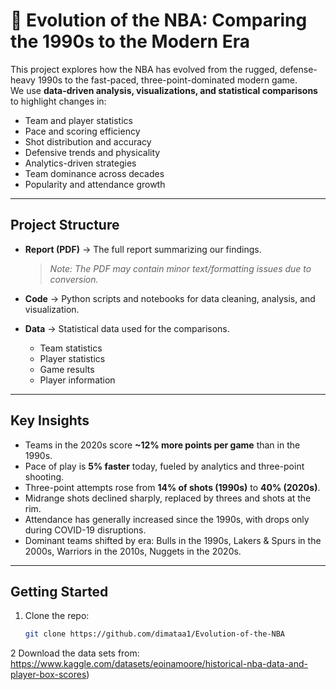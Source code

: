 # 🏀 Evolution of the NBA: Comparing the 1990s to the Modern Era  

This project explores how the NBA has evolved from the rugged, defense-heavy 1990s to the fast-paced, three-point-dominated modern game.  
We use **data-driven analysis, visualizations, and statistical comparisons** to highlight changes in:  

- Team and player statistics  
- Pace and scoring efficiency  
- Shot distribution and accuracy  
- Defensive trends and physicality  
- Analytics-driven strategies  
- Team dominance across decades  
- Popularity and attendance growth  

---

## Project Structure  

- **Report (PDF)** → The full report summarizing our findings.  
  > *Note: The PDF may contain minor text/formatting issues due to conversion.*  

- **Code** → Python scripts and notebooks for data cleaning, analysis, and visualization.  

- **Data** → Statistical data used for the comparisons.  
  - Team statistics  
  - Player statistics  
  - Game results  
  - Player information  

---

## Key Insights  

- Teams in the 2020s score **~12% more points per game** than in the 1990s.  
- Pace of play is **5% faster** today, fueled by analytics and three-point shooting.  
- Three-point attempts rose from **14% of shots (1990s)** to **40% (2020s)**.  
- Midrange shots declined sharply, replaced by threes and shots at the rim.  
- Attendance has generally increased since the 1990s, with drops only during COVID-19 disruptions.  
- Dominant teams shifted by era: Bulls in the 1990s, Lakers & Spurs in the 2000s, Warriors in the 2010s, Nuggets in the 2020s.  

---

## Getting Started  

1. Clone the repo:  
   ```bash
   git clone https://github.com/dimataa1/Evolution-of-the-NBA
2 Download the data sets from: https://www.kaggle.com/datasets/eoinamoore/historical-nba-data-and-player-box-scores)
